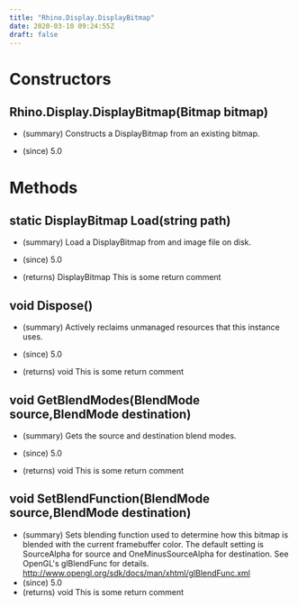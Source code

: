 ```yaml
---
title: "Rhino.Display.DisplayBitmap"
date: 2020-03-10 09:24:55Z
draft: false
---
```


# Constructors
## Rhino.Display.DisplayBitmap(Bitmap bitmap)
- (summary) 
     Constructs a DisplayBitmap from an existing bitmap.
     
- (since) 5.0
# Methods
## static DisplayBitmap Load(string path)
- (summary) 
     Load a DisplayBitmap from and image file on disk.
     
- (since) 5.0
- (returns) DisplayBitmap This is some return comment
## void Dispose()
- (summary) 
     Actively reclaims unmanaged resources that this instance uses.
     
- (since) 5.0
- (returns) void This is some return comment
## void GetBlendModes(BlendMode source,BlendMode destination)
- (summary) 
     Gets the source and destination blend modes.
     
- (since) 5.0
- (returns) void This is some return comment
## void SetBlendFunction(BlendMode source,BlendMode destination)
- (summary) 
     Sets blending function used to determine how this bitmap is blended
     with the current framebuffer color.  The default setting is SourceAlpha
     for source and OneMinusSourceAlpha for destination.  See OpenGL's
     glBlendFunc for details.
     http://www.opengl.org/sdk/docs/man/xhtml/glBlendFunc.xml
- (since) 5.0
- (returns) void This is some return comment
